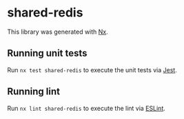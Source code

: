 # shared-redis

This library was generated with [Nx](https://nx.dev).

## Running unit tests

Run `nx test shared-redis` to execute the unit tests via [Jest](https://jestjs.io).

## Running lint

Run `nx lint shared-redis` to execute the lint via [ESLint](https://eslint.org/).
